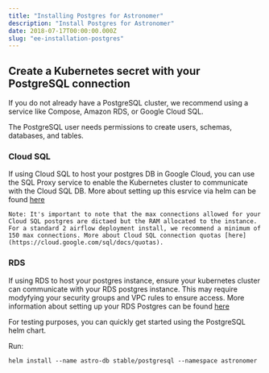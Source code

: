 ```yaml
---
title: "Installing Postgres for Astronomer"
description: "Install Postgres for Astronomer"
date: 2018-07-17T00:00:00.000Z
slug: "ee-installation-postgres"
---
```


## Create a Kubernetes secret with your PostgreSQL connection

If you do not already have a PostgreSQL cluster, we recommend using a service
like Compose, Amazon RDS, or Google Cloud SQL.

The PostgreSQL user needs permissions to create users, schemas, databases, and tables.

### Cloud SQL
If using Cloud SQL to host your postgres DB in Google Cloud, you can use the SQL Proxy service to enable the Kubernetes cluster to communicate with the Cloud SQL DB. More about setting up this esrvice via helm can be found [here](https://github.com/helm/charts/tree/master/stable/gcloud-sqlproxy)

```Note: It's important to note that the max connections allowed for your Cloud SQL postgres are dictaed but the RAM allocated to the instance. For a standard 2 airflow deployment install, we recommend a minimum of 150 max connections. More about Cloud SQL connection quotas [here](https://cloud.google.com/sql/docs/quotas).```

### RDS
If using RDS to host your postgres instance, ensure your kubernetes cluster can communicate with your RDS postgres instance. This may require modyfying your security groups and VPC rules to ensure access. More information about setting up your RDS Postgres can be found [here](https://aws.amazon.com/rds/postgresql/)

For testing purposes, you can quickly get started using the PostgreSQL helm chart.

Run:

```shell
helm install --name astro-db stable/postgresql --namespace astronomer
```
